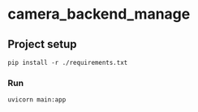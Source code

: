 # camera_backend_manage

## Project setup
```
pip install -r ./requirements.txt
```

### Run
```
uvicorn main:app
```
